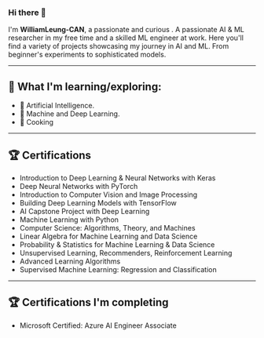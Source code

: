 ### Hi there 👋

I'm **WilliamLeung-CAN**, a passionate and curious . A passionate AI & ML researcher in my free time and a skilled ML engineer at work.
Here you'll find a variety of projects showcasing my journey in AI and ML. From beginner's experiments to sophisticated models.

---

## 🌱 What I'm learning/exploring:

- 🤖 Artificial Intelligence.
- 🧠 Machine and Deep Learning.
- 🍏 Cooking
---

## 🏆 Certifications
- Introduction to Deep Learning & Neural Networks with Keras
- Deep Neural Networks with PyTorch
- Introduction to Computer Vision and Image Processing
- Building Deep Learning Models with TensorFlow
- AI Capstone Project with Deep Learning
- Machine Learning with Python
- Computer Science: Algorithms, Theory, and Machines
- Linear Algebra for Machine Learning and Data Science
- Probability & Statistics for Machine Learning & Data Science
- Unsupervised Learning, Recommenders, Reinforcement Learning
- Advanced Learning Algorithms
- Supervised Machine Learning: Regression and Classification

---
## 🏆 Certifications I'm completing
- Microsoft Certified: Azure AI Engineer Associate
